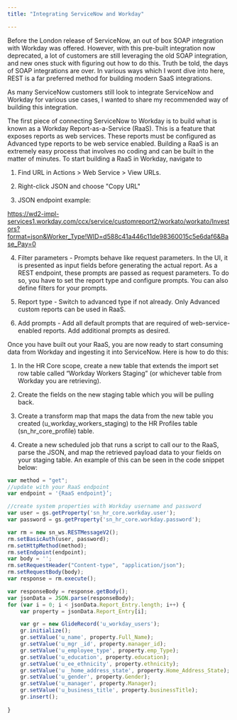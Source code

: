 ```yaml
---
title: "Integrating ServiceNow and Workday"

---
```


Before the London release of ServiceNow, an out of box SOAP integration with Workday was offered.  However, with this pre-built integration now deprecated, a lot of customers are still leveraging the old SOAP integration, and new ones stuck with figuring out how to do this.  Truth be told, the days of SOAP integrations are over.  In various ways which I wont dive into here, REST is a far preferred method for building modern SaaS integrations.

As many ServiceNow customers still look to integrate ServiceNow and Workday for various use cases, I wanted to share my recommended way of building this integration.

The first piece of connecting ServiceNow to Workday is to build what is known as a Workday Report-as-a-Service (RaaS).  This is a feature that exposes reports as web services. These reports must be configured as Advanced type reports to be web service enabled.
Building a RaaS is an extremely easy process that involves no coding and can be built in the matter of minutes.  To start building a RaaS in Workday, navigate to

1.	Find URL in Actions > Web Service > View URLs.

2.	Right-click JSON and choose "Copy URL"

3.	JSON endpoint example:

https://wd2-impl-services1.workday.com/ccx/service/customreport2/workato/workato/Investors?format=json&Worker_Type!WID=d588c41a446c11de98360015c5e6daf6&Base_Pay=0

4. Filter parameters - Prompts behave like request parameters. In the UI, it is presented as input fields before generating the actual report.  As a REST endpoint, these prompts are passed as request parameters. To do so, you have to set the report type and configure prompts. You can also define filters for your prompts.

5. Report type - Switch to advanced type if not already. Only Advanced custom reports can be used in RaaS.

6. Add prompts - Add all default prompts that are required of web-service-enabled reports. Add additional prompts as desired.

Once you have built out your RaaS, you are now ready to start consuming data from Workday and ingesting it into ServiceNow.  Here is how to do this:

1.	In the HR Core scope, create a new table that extends the import set row table called “Workday Workers Staging” (or whichever table from Workday you are retrieving).

2.	Create the fields on the new staging table which you will be pulling back.

3.	Create a transform map that maps the data from the new table you created (u_workday_workers_staging) to the HR Profiles table (sn_hr_core_profile) table.

4.	Create a new scheduled job that runs a script to call our to the RaaS, parse the JSON, and map the retrieved payload data to your fields on your staging table.  An example of this can be seen in the code snippet below:

 
```javascript
var method = "get";
//update with your RaaS endpoint
var endpoint = '{RaaS endpoint}’;

//create system properties with Workday username and password
var user = gs.getProperty('sn_hr_core.workday.user');
var password = gs.getProperty('sn_hr_core.workday.password');

var rm = new sn_ws.RESTMessageV2();
rm.setBasicAuth(user, password);
rm.setHttpMethod(method);
rm.setEndpoint(endpoint);
var body = '';
rm.setRequestHeader("Content-type", "application/json");
rm.setRequestBody(body);
var response = rm.execute();

var responseBody = response.getBody();
var jsonData = JSON.parse(responseBody);
for (var i = 0; i < jsonData.Report_Entry.length; i++) {
	var property = jsonData.Report_Entry[i];

	var gr = new GlideRecord('u_workday_users');
	gr.initialize();
	gr.setValue('u_name', property.Full_Name);
	gr.setValue('u_mgr _id', property.manager_id);
	gr.setValue('u_employee_type', property.emp_Type);
	gr.setValue('u_education', property.education);
	gr.setValue('u_ee_ethnicity', property.ethnicity);
	gr.setValue('u _home_address_state', property.Home_Address_State);
	gr.setValue('u_gender', property.Gender);
	gr.setValue('u_manager', property.Manager);
	gr.setValue('u_business_title', property.businessTitle);
	gr.insert();
  
}
```
